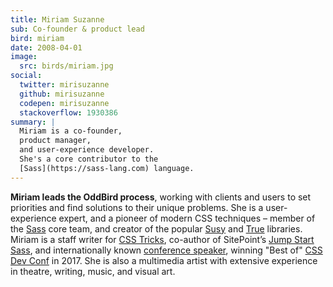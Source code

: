 ```yaml
---
title: Miriam Suzanne
sub: Co-founder & product lead
bird: miriam
date: 2008-04-01
image:
  src: birds/miriam.jpg
social:
  twitter: mirisuzanne
  github: mirisuzanne
  codepen: mirisuzanne
  stackoverflow: 1930386
summary: |
  Miriam is a co-founder,
  product manager,
  and user-experience developer.
  She's a core contributor to the
  [Sass](https://sass-lang.com) language.
---
```


**Miriam leads the OddBird process**,
working with clients and users to set priorities
and find solutions to their unique problems.
She is a user-experience expert,
and a pioneer of modern CSS techniques –
member of the [Sass][sass] core team,
and creator of the popular [Susy][susy]
and [True][true] libraries.
Miriam is a staff writer for [CSS Tricks][tricks],
co-author of SitePoint’s [Jump Start Sass][jss],
and internationally known
[conference speaker][speaking],
winning "Best of" [CSS Dev Conf][dev] in 2017.
She is also a multimedia artist
with extensive experience in theatre,
writing, music, and visual art.

[sass]: https://sass-lang.com
[susy]: /susy/
[true]: /true/
[tricks]: http://css-tricks.com
[jss]: https://www.sitepoint.com/premium/books/jump-start-sass
[speaking]: /services/speaking/
[dev]: https://blog.cssdevconf.com/slides-and-resources-from-css-dev-conf-2017-new-orleans-8e2a5edb06b0#2b07
